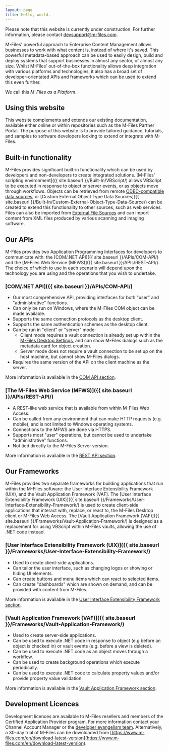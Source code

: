 ```yaml
---
layout: page
title: Hello, world.
---
```


<p class="note warning">Please note that this website is currently under construction.  For further information, please contact <a href="mailto:devsupport@m-files.com">devsupport@m-files.com</a>.</p>

M-Files' powerful approach to Enterprise Content Management allows businesses to work with what content is, instead of where it's saved.  This powerful metadata-based approach can be used to easily design, build and deploy systems that support businesses in almost any sector, of almost any size.  Whilst M-Files' out-of-the-box functionality allows deep integration with various platforms and technologies, it also has a broad set of developer-orientated APIs and frameworks which can be used to extend this even further.

We call this *M-Files as a Platform*.

## Using this website

This website complements and extends our existing documentation, available either online or within repositories such as the M-Files Partner Portal.  The purpose of this website is to provide tailored guidance, tutorials, and samples to software developers looking to extend or integrate with M-Files.

## Built-in functionality

M-Files provides significant built-in functionality which can be used by developers and non-developers to create integrated solutions.  [M-Files' scripting environment]({{ site.baseurl }}/Built-In/VBScript/) allows VBScript to be executed in response to object or server events, or as objects move through workflows.  Objects can be retrieved from remote [ODBC-compatible data sources](http://www.m-files.com/user-guide/latest/eng/#Connection_to_external_database.html), or [Custom External Object Type Data Sources]({{ site.baseurl }}/Built-In/Custom-External-Object-Type-Data-Source/) can be created to extend this functionality to other sources, such as web services.  Files can also be imported from [External File Sources](http://www.m-files.com/user-guide/latest/eng/#Connection_to_external_database_metadata.html) and can import content from XML files produced by various scanning and imaging software.

## Our APIs

M-Files provides two Application Programming Interfaces for developers to communicate with: the [COM/.NET API]({{ site.baseurl }}/APIs/COM-API/) and the [M-Files Web Service (MFWS)]({{ site.baseurl }}/APIs/REST-API/). The choice of which to use in each scenario will depend upon the technology you are using and the operations that you wish to undertake.

### [COM/.NET API]({{ site.baseurl }}/APIs/COM-API/)

* Our most comprehensive API, providing interfaces for both "user" and "administrative" functions.
* Can only be run on Windows, where the M-Files COM object can be made available.
* Supports the same connection protocols as the desktop client.
* Supports the same authentication schemes as the desktop client.
* Can be run in "client" or "server" mode:
  * Client mode requires a vault connection is already set up within the [M-Files Desktop Settings](http://www.m-files.com/user-guide/latest/eng/#Implementing_the_document_vault.html), and can show M-Files dialogs such as the metadata card for object creation.
  * Server mode does not require a vault connection to be set up on the host machine, but cannot show M-Files dialogs.
* Requires the same version of the API on the client machine as the server.

<p class="note">More information is available in the <a href="{{ site.baseurl }}/APIs/COM-API/">COM API section</a>.</p>

### [The M-Files Web Service (MFWS)]({{ site.baseurl }}/APIs/REST-API/)

* A REST-like web service that is available from within M-Files Web Access.
* Can be called from any environment that can make HTTP requests (e.g. mobile), and is not limited to Windows operating systems.
* Connections to the MFWS are done via HTTPS.
* Supports most "user" operations, but cannot be used to undertake "administrative" functions.
* Not tied directly to the M-Files Server version.

<p class="note">More information is available in the <a href="{{ site.baseurl }}/APIs/REST-API/">REST API section</a>.</p>

## Our Frameworks

M-Files provides two separate frameworks for building applications that run within the M-Files software: the User Interface Extensibility Framework (UIX), and the Vault Application Framework (VAF).  The [User Interface Extensibility Framework (UIX)]({{ site.baseurl }}/Frameworks/User-Interface-Extensibility-Framework/) is used to create client-side applications that interact with, replace, or react to, the M-Files Desktop client or M-Files Web Access.  The [Vault Application Framework (VAF)]({{ site.baseurl }}/Frameworks/Vault-Application-Framework/) is designed as a replacement for using VBScript within M-Files vaults, allowing the use of .NET code instead.

### [User Interface Extensibility Framework (UIX)]({{ site.baseurl }}/Frameworks/User-Interface-Extensibility-Framework/)

* Used to create client-side applications.
* Can tailor the user interface, such as changing logos or showing or hiding UI elements.
* Can create buttons and menu items which can react to selected items.
* Can create "dashboards" which are shown on demand, and can be provided with content from M-Files.

<p class="note">More information is available in the <a href="{{ site.baseurl }}/Frameworks/User-Interface-Extensibility-Framework/">User Interface Extensibility Framework section</a>.</p>

### [Vault Application Framework (VAF)]({{ site.baseurl }}/Frameworks/Vault-Application-Framework/)

* Used to create server-side applications.
* Can be used to execute .NET code in response to object (e.g before an object is checked in) or vault events (e.g. before a view is deleted).
* Can be used to execute .NET code as an object moves through a workflow.
* Can be used to create background operations which execute periodically.
* Can be used to execute .NET code to calculate property values and/or provide property value validation.

<p class="note">More information is available in the <a href="{{ site.baseurl }}/Frameworks/Vault-Application-Framework/">Vault Application Framework section</a>.</p>

## Development Licences

Development licences are available to M-Files resellers and members of the Certified Application Provider program.  For more information contact your Channel Account Manager or the [developer evangelism team](mailto:devsupport@m-files.com).  Alternatively, a 30-day trial of M-Files can be downloaded from [https://www.m-files.com/en/download-latest-version](https://www.m-files.com/en/download-latest-version).